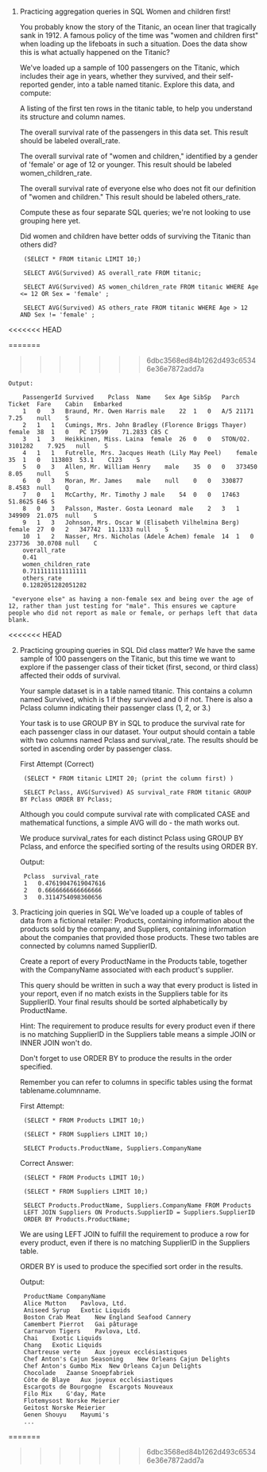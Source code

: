 1. Practicing aggregation queries in SQL
    Women and children first!

    You probably know the story of the Titanic, an ocean liner that tragically sank in 1912. A famous policy of the time was "women and children first" when loading up the lifeboats in such a situation. Does the data show this is what actually happened on the Titanic?

    We've loaded up a sample of 100 passengers on the Titanic, which includes their age in years, whether they survived, and their self-reported gender, into a table named titanic. Explore this data, and compute:


    A listing of the first ten rows in the titanic table, to help you understand its structure and column names.

    The overall survival rate of the passengers in this data set. This result should be labeled overall_rate.

    The overall survival rate of "women and children," identified by a gender of 'female' or age of 12 or younger. This result should be labeled women_children_rate.

    The overall survival rate of everyone else who does not fit our definition of "women and children." This result should be labeled others_rate.

    Compute these as four separate SQL queries; we're not looking to use grouping here yet.

    Did women and children have better odds of surviving the Titanic than others did?

        (SELECT * FROM titanic LIMIT 10;)

        SELECT AVG(Survived) AS overall_rate FROM titanic;

        SELECT AVG(Survived) AS women_children_rate FROM titanic WHERE Age <= 12 OR Sex = 'female' ;

        SELECT AVG(Survived) AS others_rate FROM titanic WHERE Age > 12 AND Sex != 'female' ;
<<<<<<< HEAD

=======
>>>>>>> 6dbc3568ed84b1262d493c65346e36e7872add7a
    
    Output:

        PassengerId	Survived	Pclass	Name	Sex	Age	SibSp	Parch	Ticket	Fare	Cabin	Embarked
        1	0	3	Braund, Mr. Owen Harris	male	22	1	0	A/5 21171	7.25	null	S
        2	1	1	Cumings, Mrs. John Bradley (Florence Briggs Thayer)	female	38	1	0	PC 17599	71.2833	C85	C
        3	1	3	Heikkinen, Miss. Laina	female	26	0	0	STON/O2. 3101282	7.925	null	S
        4	1	1	Futrelle, Mrs. Jacques Heath (Lily May Peel)	female	35	1	0	113803	53.1	C123	S
        5	0	3	Allen, Mr. William Henry	male	35	0	0	373450	8.05	null	S
        6	0	3	Moran, Mr. James	male	null	0	0	330877	8.4583	null	Q
        7	0	1	McCarthy, Mr. Timothy J	male	54	0	0	17463	51.8625	E46	S
        8	0	3	Palsson, Master. Gosta Leonard	male	2	3	1	349909	21.075	null	S
        9	1	3	Johnson, Mrs. Oscar W (Elisabeth Vilhelmina Berg)	female	27	0	2	347742	11.1333	null	S
        10	1	2	Nasser, Mrs. Nicholas (Adele Achem)	female	14	1	0	237736	30.0708	null	C
        overall_rate
        0.41
        women_children_rate
        0.7111111111111111
        others_rate
        0.1282051282051282

     "everyone else" as having a non-female sex and being over the age of 12, rather than just testing for "male". This ensures we capture people who did not report as male or female, or perhaps left that data blank.
<<<<<<< HEAD


2. Practicing grouping queries in SQL
    Did class matter? We have the same sample of 100 passengers on the Titanic, but this time we want to explore if the passenger class of their ticket (first, second, or third class) affected their odds of survival.

    Your sample dataset is in a table named titanic. This contains a column named Survived, which is 1 if they survived and 0 if not. There is also a Pclass column indicating their passenger class (1, 2, or 3.)


    Your task is to use GROUP BY in SQL to produce the survival rate for each passenger class in our dataset. Your output should contain a table with two columns named Pclass and survival_rate. The results should be sorted in ascending order by passenger class.

    First Attempt (Correct)

        (SELECT * FROM titanic LIMIT 20; (print the column first) )

        SELECT Pclass, AVG(Survived) AS survival_rate FROM titanic GROUP BY Pclass ORDER BY Pclass;

    Although you could compute survival rate with complicated CASE and mathematical functions, a simple AVG will do - the math works out.

    We produce survival_rates for each distinct Pclass using GROUP BY Pclass, and enforce the specified sorting of the results using ORDER BY.

    Output:
    
        Pclass	survival_rate
        1	0.47619047619047616
        2	0.6666666666666666
        3	0.3114754098360656


3. Practicing join queries in SQL
    We've loaded up a couple of tables of data from a fictional retailer: Products, containing information about the products sold by the company, and Suppliers, containing information about the companies that provided those products. These two tables are connected by columns named SupplierID.

    Create a report of every ProductName in the Products table, together with the CompanyName associated with each product's supplier.

    This query should be written in such a way that every product is listed in your report, even if no match exists in the Suppliers table for its SupplierID. Your final results should be sorted alphabetically by ProductName.


    Hint:
    The requirement to produce results for every product even if there is no matching SupplierID in the Suppliers table means a simple JOIN or INNER JOIN won't do.

    Don't forget to use ORDER BY to produce the results in the order specified.

    Remember you can refer to columns in specific tables using the format tablename.columnname.

    First Attempt:

        (SELECT * FROM Products LIMIT 10;)

        (SELECT * FROM Suppliers LIMIT 10;)

        SELECT Products.ProductName, Suppliers.CompanyName

    Correct Answer:

        (SELECT * FROM Products LIMIT 10;)

        (SELECT * FROM Suppliers LIMIT 10;)

        SELECT Products.ProductName, Suppliers.CompanyName FROM Products
        LEFT JOIN Suppliers ON Products.SupplierID = Suppliers.SupplierID
        ORDER BY Products.ProductName;


    We are using LEFT JOIN to fulfill the requirement to produce a row for every product, even if there is no matching SupplierID in the Suppliers table.

    ORDER BY is used to produce the specified sort order in the results.

    Output:

        ProductName	CompanyName
        Alice Mutton	Pavlova, Ltd.
        Aniseed Syrup	Exotic Liquids
        Boston Crab Meat	New England Seafood Cannery
        Camembert Pierrot	Gai pâturage
        Carnarvon Tigers	Pavlova, Ltd.
        Chai	Exotic Liquids
        Chang	Exotic Liquids
        Chartreuse verte	Aux joyeux ecclésiastiques
        Chef Anton's Cajun Seasoning	New Orleans Cajun Delights
        Chef Anton's Gumbo Mix	New Orleans Cajun Delights
        Chocolade	Zaanse Snoepfabriek
        Côte de Blaye	Aux joyeux ecclésiastiques
        Escargots de Bourgogne	Escargots Nouveaux
        Filo Mix	G'day, Mate
        Flotemysost	Norske Meierier
        Geitost	Norske Meierier
        Genen Shouyu	Mayumi's
        ...
=======
>>>>>>> 6dbc3568ed84b1262d493c65346e36e7872add7a
